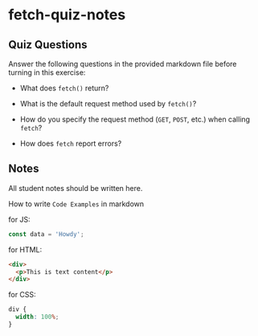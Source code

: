 # fetch-quiz-notes

## Quiz Questions

Answer the following questions in the provided markdown file before turning in this exercise:

- What does `fetch()` return?

- What is the default request method used by `fetch()`?

- How do you specify the request method (`GET`, `POST`, etc.) when calling `fetch`?

- How does `fetch` report errors?

## Notes

All student notes should be written here.

How to write `Code Examples` in markdown

for JS:

```javascript
const data = 'Howdy';
```

for HTML:

```html
<div>
  <p>This is text content</p>
</div>
```

for CSS:

```css
div {
  width: 100%;
}
```
